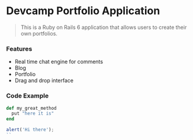 # Devcamp Portfolio Application 

> This is a Ruby on Rails 6 application that allows users to create their own portfolios.

### Features

- Real time chat engine for comments
- Blog
- Portfolio
- Drag and drop interface

### Code Example

```ruby
def my_great_method
  put "here it is"
end
```

```javascript
alert('Hi there');
``
